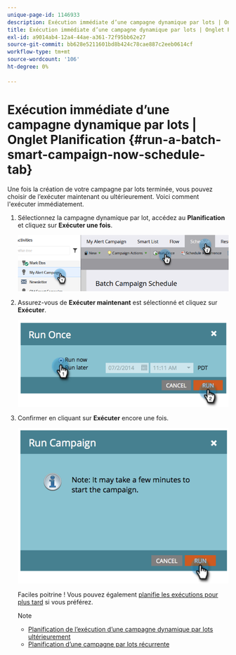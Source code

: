 ```yaml
---
unique-page-id: 1146933
description: Exécution immédiate d’une campagne dynamique par lots | Onglet Planification - Documents Marketo - Documentation du produit
title: Exécution immédiate d’une campagne dynamique par lots | Onglet Planification
exl-id: a9014ab4-12a4-44ae-a361-72f95bb62e27
source-git-commit: bb628e5211601bd8b424c78cae887c2eeb0614cf
workflow-type: tm+mt
source-wordcount: '106'
ht-degree: 0%

---
```


# Exécution immédiate d’une campagne dynamique par lots | Onglet Planification {#run-a-batch-smart-campaign-now-schedule-tab}

Une fois la création de votre campagne par lots terminée, vous pouvez choisir de l’exécuter maintenant ou ultérieurement. Voici comment l&#39;exécuter immédiatement.

1. Sélectionnez la campagne dynamique par lot, accédez au **Planification** et cliquez sur **Exécuter une fois**.

   ![](assets/run-a-batch-smart-campaign-now-schedule-tab-1.png)

1. Assurez-vous de **Exécuter maintenant** est sélectionné et cliquez sur **Exécuter**.

   ![](assets/run-a-batch-smart-campaign-now-schedule-tab-2.png)

1. Confirmer en cliquant sur **Exécuter** encore une fois.

   ![](assets/run-a-batch-smart-campaign-now-schedule-tab-3.png)

   Faciles poitrine ! Vous pouvez également [planifie les exécutions pour plus tard](/help/marketo/product-docs/core-marketo-concepts/smart-campaigns/using-smart-campaigns/schedule-a-batch-smart-campaign-to-run-later.md) si vous préférez.

   >[!NOTE]
   >
   >* [Planification de l’exécution d’une campagne dynamique par lots ultérieurement](/help/marketo/product-docs/core-marketo-concepts/smart-campaigns/using-smart-campaigns/schedule-a-batch-smart-campaign-to-run-later.md)
   >* [Planification d’une campagne par lots récurrente](/help/marketo/product-docs/core-marketo-concepts/smart-campaigns/using-smart-campaigns/schedule-a-recurring-batch-campaign.md)

